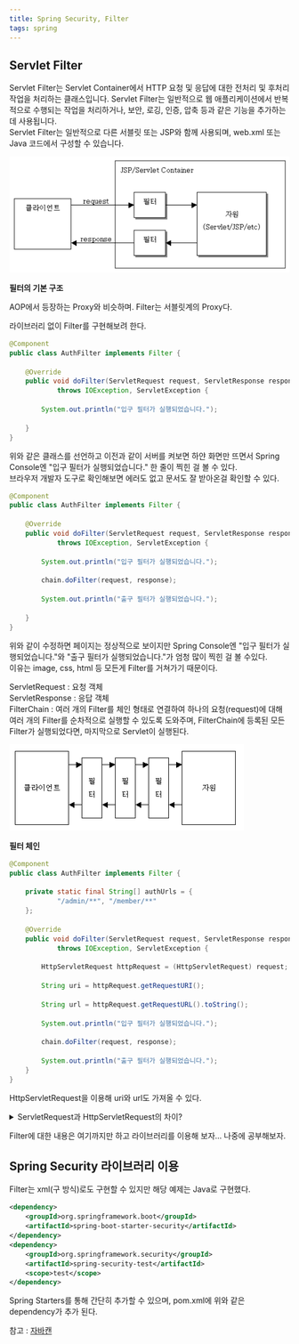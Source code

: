 ```yaml
---
title: Spring Security, Filter
tags: spring
---
```


## Servlet Filter

Servlet Filter는 Servlet Container에서 HTTP 요청 및 응답에 대한 전처리 및 후처리 작업을 처리하는 클래스입니다. Servlet Filter는 일반적으로 웹 애플리케이션에서 반복적으로 수행되는 작업을 처리하거나, 보안, 로깅, 인증, 압축 등과 같은 기능을 추가하는 데 사용됩니다.   
Servlet Filter는 일반적으로 다른 서블릿 또는 JSP와 함께 사용되며, web.xml 또는 Java 코드에서 구성할 수 있습니다.

<img src="/assets/images/servlet-filter-default.jpg" title="참고 이미지" alt="이미지" />

**필터의 기본 구조**

AOP에서 등장하는 Proxy와 비슷하며. Filter는 서블릿계의 Proxy다.

라이브러리 없이 Filter를 구현해보려 한다.

```java
@Component
public class AuthFilter implements Filter {

	@Override
	public void doFilter(ServletRequest request, ServletResponse response, FilterChain chain)
			throws IOException, ServletException {
			
		System.out.println("입구 필터가 실행되었습니다.");
	
	}
}
```

위와 같은 클래스를 선언하고 이전과 같이 서버를 켜보면 하얀 화면만 뜨면서 Spring Console엔 "입구 필터가 실행되었습니다." 한 줄이 찍힌 걸 볼 수 있다.   
브라우저 개발자 도구로 확인해보면 에러도 없고 문서도 잘 받아온걸 확인할 수 있다.

```java
@Component
public class AuthFilter implements Filter {

	@Override
	public void doFilter(ServletRequest request, ServletResponse response, FilterChain chain)
			throws IOException, ServletException {

		System.out.println("입구 필터가 실행되었습니다.");

		chain.doFilter(request, response);

		System.out.println("출구 필터가 실행되었습니다.");

	}
}
```

위와 같이 수정하면 페이지는 정상적으로 보이지만 Spring Console엔 "입구 필터가 실행되었습니다."와 "출구 필터가 실행되었습니다."가 엄청 많이 찍힌 걸 볼 수있다.   
이유는 image, css, html 등 모든게 Filter를 거쳐가기 때문이다.

ServletRequest : 요청 객체   
ServletResponse : 응답 객체   
FilterChain : 여러 개의 Filter를 체인 형태로 연결하여 하나의 요청(request)에 대해 여러 개의 Filter를 순차적으로 실행할 수 있도록 도와주며, FilterChain에 등록된 모든 Filter가 실행되었다면, 마지막으로 Servlet이 실행된다.

<img src="/assets/images/servlet-filter-chain.jpg" title="참고 이미지" alt="이미지" />

**필터 체인**

```java
@Component
public class AuthFilter implements Filter {

	private static final String[] authUrls = {
			"/admin/**", "/member/**"
	};
	
	@Override
	public void doFilter(ServletRequest request, ServletResponse response, FilterChain chain)
			throws IOException, ServletException {
			
		HttpServletRequest httpRequest = (HttpServletRequest) request;
		
		String uri = httpRequest.getRequestURI();
		
		String url = httpRequest.getRequestURL().toString();
		
		System.out.println("입구 필터가 실행되었습니다.");

		chain.doFilter(request, response);
		
		System.out.println("출구 필터가 실행되었습니다.");
	}
}
```
HttpServletRequest을 이용해 uri와 url도 가져올 수 있다.   

<details>
<summary>ServletRequest과 HttpServletRequest의 차이?</summary>
<div markdown="1">

ServletRequest과 HttpServletRequest는 모두 Java Servlet API에서 제공하는 인터페이스입니다. 그러나 HttpServletRequest는 ServletRequest를 상속한 자식 인터페이스입니다.

즉, HttpServletRequest는 ServletRequest 인터페이스에 추가적인 메서드와 기능을 제공합니다. HttpServletRequest는 HTTP 요청에 특화된 기능을 제공하는 반면, ServletRequest는 HTTP를 포함한 모든 요청에 대한 기능을 제공합니다.

HttpServletRequest는 HTTP 요청에 대한 다양한 정보와 기능을 제공하는 메서드들을 추가적으로 제공합니다. 예를 들어, getParameter(), getHeader(), getSession()과 같은 메서드는 HttpServletRequest에서만 제공됩니다.

또한, HttpServletRequest는 HTTP 요청에 대한 정보를 보다 쉽게 추출할 수 있도록 하기 위해 여러 메서드를 제공합니다. 예를 들어, getQueryString(), getRequestURI(), getContextPath()와 같은 메서드는 HTTP 요청의 URL 정보를 추출하는데 유용합니다.

따라서, ServletRequest는 모든 요청에 대한 인터페이스이며, HttpServletRequest는 HTTP 요청에 특화된 인터페이스입니다. 때문에 일반적으로 HTTP 프로토콜을 사용하는 웹 애플리케이션에서는 HttpServletRequest를 주로 사용합니다.

</div>
</details>

Filter에 대한 내용은 여기까지만 하고 라이브러리를 이용해 보자... 나중에 공부해보자.

## Spring Security 라이브러리 이용

Filter는 xml(구 방식)로도 구현할 수 있지만 해당 예제는 Java로 구현했다.

```xml
<dependency>
	<groupId>org.springframework.boot</groupId>
	<artifactId>spring-boot-starter-security</artifactId>
</dependency>
<dependency>
	<groupId>org.springframework.security</groupId>
	<artifactId>spring-security-test</artifactId>
	<scope>test</scope>
</dependency>
```
Spring Starters를 통해 간단히 추가할 수 있으며, pom.xml에 위와 같은 dependency가 추가 된다.

참고 : [자바캔](https://javacan.tistory.com/entry/58)

